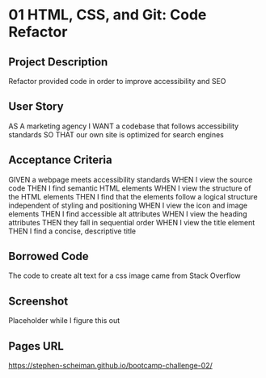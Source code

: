 # 01 HTML, CSS, and Git: Code Refactor

## Project Description
Refactor provided code in order to improve accessibility and SEO

## User Story
AS A marketing agency
I WANT a codebase that follows accessibility standards
SO THAT our own site is optimized for search engines

## Acceptance Criteria
GIVEN a webpage meets accessibility standards
WHEN I view the source code
THEN I find semantic HTML elements
WHEN I view the structure of the HTML elements
THEN I find that the elements follow a logical structure independent of styling and positioning
WHEN I view the icon and image elements
THEN I find accessible alt attributes
WHEN I view the heading attributes
THEN they fall in sequential order
WHEN I view the title element
THEN I find a concise, descriptive title

## Borrowed Code
The code to create alt text for a css image came from Stack Overflow

## Screenshot
Placeholder while I figure this out

## Pages URL
https://stephen-scheiman.github.io/bootcamp-challenge-02/